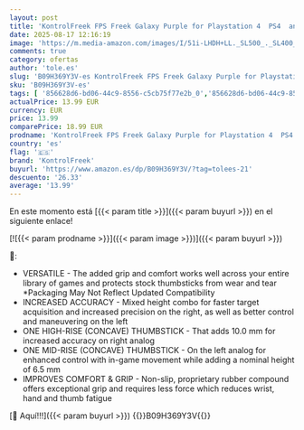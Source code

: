 ```yaml
---
layout: post
title: 'KontrolFreek FPS Freek Galaxy Purple for Playstation 4  PS4  and Playstation 5  PS5  | Performance Thumbsticks | 1 High-Rise  1 Mid-Rise | Purple'
date: 2025-08-17 12:16:19
image: 'https://m.media-amazon.com/images/I/51i-LHDH+LL._SL500_._SL400_.jpg'
comments: true
category: ofertas
author: 'tole.es'
slug: 'B09H369Y3V-es KontrolFreek FPS Freek Galaxy Purple for Playstation 4 PS4...'
sku: 'B09H369Y3V-es'
tags: [ '856628d6-bd06-44c9-8556-c5cb75f77e2b_0','856628d6-bd06-44c9-8556-c5cb75f77e2b_3701','856628d6-bd06-44c9-8556-c5cb75f77e2b_8201','Accesorios','Accesorios para PS4, Xbox One y Nintendo Switch','Accesorios para PlayStation 4','Agarres para el pulgar para PlayStation 4','Arborist Merchandising Root','Hardware y juegos para PlayStation 4','Self Service','Special Features Stores','Videojuegos','kontrolfreek','playstation','ps4','ps5','🇪🇸', ]
actualPrice: 13.99 EUR
currency: EUR
price: 13.99
comparePrice: 18.99 EUR
prodname: 'KontrolFreek FPS Freek Galaxy Purple for Playstation 4  PS4  and Playstation 5  PS5  | Performance Thumbsticks | 1 High-Rise  1 Mid-Rise | Purple'
country: 'es'
flag: '🇪🇸'
brand: 'KontrolFreek'
buyurl: 'https://www.amazon.es/dp/B09H369Y3V/?tag=tolees-21'
descuento: '26.33'
average: '13.99'
---
```


En este momento está [{{< param title >}}]({{< param buyurl >}}) en el siguiente enlace!

[![{{< param prodname >}}]({{< param image >}})]({{< param buyurl >}})

🔎:

- VERSATILE - The added grip and comfort works well across your entire library of games and protects stock thumbsticks from wear and tear *Packaging May Not Reflect Updated Compatibility
- INCREASED ACCURACY - Mixed height combo for faster target acquisition and increased precision on the right, as well as better control and maneuvering on the left
- ONE HIGH-RISE (CONCAVE) THUMBSTICK - That adds 10.0 mm for increased accuracy on right analog
- ONE MID-RISE (CONCAVE) THUMBSTICK - On the left analog for enhanced control with in-game movement while adding a nominal height of 6.5 mm
- IMPROVES COMFORT & GRIP - Non-slip, proprietary rubber compound offers exceptional grip and requires less force which reduces wrist, hand and thumb fatigue

[🛒 Aquí!!!]({{< param buyurl >}})
{{<world>}}B09H369Y3V{{</world>}}
